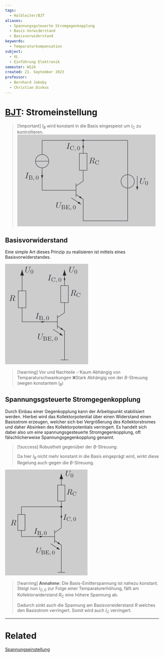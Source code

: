 ```yaml
---
tags:
  - Halbleiter/BJT
aliases:
  - Spannungsgsteuerte Stromgegenkopplung
  - Basis-Vorwiderstand
  - Basisvorwiderstand
keywords:
  - Temparaturkompensation
subject:
  - VL
  - Einführung Elektronik
semester: WS24
created: 21. September 2023
professor:
  - Bernhard Jakoby
  - Christian Diskus
---
```

 

# [BJT](Bipolartransistor.md): Stromeinstellung

> [!important] $I_{B}$ wird konstant in die Basis eingespeist um $I_{C}$ zu kontrollieren.
> ![](assets/{F2EEDB5A-E1B8-4012-B917-D3D2D968B286}.png)

## Basisvorwiderstand

Eine simple Art dieses Prinzip zu realisieren ist mittels eines Basisvorwiderstandes.



![](assets/{95B107D5-DC3F-45C8-ABCE-0060B795A7D9}.png)


> [!warning] Vor und Nachteile
> ✅Kaum Abhängig von Temparaturschwankungen
> ❌Stark Abhängig von der $B$-Streuung (wegen konstantem $I_{B}$)

## Spannungsgsteuerte Stromgegenkopplung

 Durch Einbau einer Gegenkopplung kann der Arbeitspunkt stabilisiert werden. Hierbei wird das Kollektorpotential über einen Widerstand einen Basisstrom erzeugen, welcher sich bei Vergrößerung des Kollektorstromes und daher Absinken des Kollektorpotentials verringert. Es handelt sich dabei also um eine spannungsgesteuerte Stromgegenkopplung, oft fälschlicherweise Spannungsgegenkopplung genannt.


> [!success] Robustheit gegenüber der $B$-Streuung:
> 
>Da hier $I_{B}$ nicht mehr konstant in die Basis eingeprägt wird, wirkt diese Regelung auch gegen die $B$-Streuung.

![](assets/{91DF9C54-BF68-4756-9EA2-3DBE4D82F6E2}.png)

> [!warning] **Annahme:** Die Basis-Emitterspannung ist nahezu konstant.
> Steigt nun $I_{C,0}$ zur Folge einer Temparaturerhöhung, fällt am Kollektorwiderstand $R_{C}$ eine höhere Spannung ab.
> 
> Dadurch sinkt auch die Spannung am Basisvorwiderstand $R$ welches den Basisstrom verringert. Somit wird auch $I_{C}$ verringert.

---

# Related

[Spannungseinstellung](Spannungseinstellung.md)